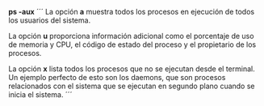 **ps -aux**
´´´
La opción **a** muestra todos los procesos en ejecución de todos los usuarios del sistema.

La opción **u** proporciona información adicional como el porcentaje de uso de memoria y CPU, el código de estado del proceso y el propietario de los procesos.

La opción **x** lista todos los procesos que no se ejecutan desde el terminal. Un ejemplo perfecto de esto son los daemons, que son procesos relacionados con el sistema que se ejecutan en segundo plano cuando se inicia el sistema.
´´´
